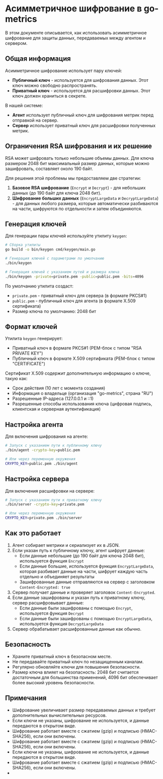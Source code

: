 # Асимметричное шифрование в go-metrics

В этом документе описывается, как использовать асимметричное шифрование для защиты данных, передаваемых между агентом и сервером.

## Общая информация

Асимметричное шифрование использует пару ключей:

- **Публичный ключ** - используется для шифрования данных. Этот ключ можно свободно распространять.
- **Приватный ключ** - используется для расшифровки данных. Этот ключ должен храниться в секрете.

В нашей системе:

- **Агент** использует публичный ключ для шифрования метрик перед отправкой на сервер.
- **Сервер** использует приватный ключ для расшифровки полученных метрик.

## Ограничения RSA шифрования и их решение

RSA может шифровать только небольшие объемы данных. Для ключа размером 2048 бит максимальный размер данных, которые можно зашифровать, составляет около 190 байт. 

Для решения этой проблемы мы предоставляем две стратегии:

1. **Базовое RSA шифрование** (`Encrypt` и `Decrypt`) - для небольших данных (до 190 байт для ключа 2048 бит).
2. **Шифрование больших данных** (`EncryptLargeData` и `DecryptLargeData`) - для данных любого размера, которые автоматически разбиваются на части, шифруются по отдельности и затем объединяются.

## Генерация ключей

Для генерации пары ключей используйте утилиту `keygen`:

```bash
# Сборка утилиты
go build -o bin/keygen cmd/keygen/main.go

# Генерация ключей с параметрами по умолчанию
./bin/keygen

# Генерация ключей с указанием путей и размера ключа
./bin/keygen -private=private.pem -public=public.pem -bits=4096
```

По умолчанию утилита создаст:

- `private.pem` - приватный ключ для сервера (в формате PKCS#1)
- `public.pem` - публичный ключ для агента (в формате X.509 сертификата)
- Размер ключа по умолчанию: 2048 бит

## Формат ключей

Утилита `keygen` генерирует:

- Приватный ключ в формате PKCS#1 (PEM-блок с типом "RSA PRIVATE KEY")
- Публичный ключ в формате X.509 сертификата (PEM-блок с типом "CERTIFICATE")

Сертификат X.509 содержит дополнительную информацию о ключе, такую как:

- Срок действия (10 лет с момента создания)
- Информация о владельце (организация "go-metrics", страна "RU")
- Разрешенные IP-адреса (127.0.0.1 и ::1)
- Разрешенные способы использования ключа (цифровая подпись, клиентская и серверная аутентификация)

## Настройка агента

Для включения шифрования на агенте:

```bash
# Запуск с указанием пути к публичному ключу
./bin/agent -crypto-key=public.pem

# Или через переменную окружения
CRYPTO_KEY=public.pem ./bin/agent
```

## Настройка сервера

Для включения расшифровки на сервере:

```bash
# Запуск с указанием пути к приватному ключу
./bin/server -crypto-key=private.pem

# Или через переменную окружения
CRYPTO_KEY=private.pem ./bin/server
```

## Как это работает

1. Агент собирает метрики и сериализует их в JSON.
2. Если указан путь к публичному ключу, агент шифрует данные:
   - Если данные небольшие (до 190 байт для ключа 2048 бит), используется функция `Encrypt`
   - Если данные большие, используется функция `EncryptLargeData`, которая разбивает данные на части, шифрует каждую часть отдельно и объединяет результаты
   - Зашифрованные данные отправляются на сервер с заголовком `Content-Encrypted: true`
3. Сервер получает данные и проверяет заголовок `Content-Encrypted`.
4. Если данные зашифрованы и указан путь к приватному ключу, сервер расшифровывает данные:
   - Если данные были зашифрованы с помощью `Encrypt`, используется функция `Decrypt`
   - Если данные были зашифрованы с помощью `EncryptLargeData`, используется функция `DecryptLargeData`
5. Сервер обрабатывает расшифрованные данные как обычно.

## Безопасность

- Храните приватный ключ в безопасном месте.
- Не передавайте приватный ключ по незащищенным каналам.
- Регулярно обновляйте ключи для повышения безопасности.
- Размер ключа влияет на безопасность: 2048 бит считается достаточным для большинства применений, 4096 бит обеспечивает более высокий уровень безопасности.

## Примечания

- Шифрование увеличивает размер передаваемых данных и требует дополнительных вычислительных ресурсов.
- Если ключи не указаны, шифрование не используется, и данные передаются в открытом виде.
- Шифрование работает вместе с сжатием (gzip) и подписью (HMAC-SHA256), если они включены.
- Шифрование работает вместе с сжатием (gzip) и подписью (HMAC-SHA256), если они включены.
- Если ключи не указаны, шифрование не используется, и данные передаются в открытом виде.
- Шифрование работает вместе с сжатием (gzip) и подписью (HMAC-SHA256), если они включены.
- 